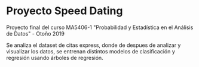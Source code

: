 # Proyecto Speed Dating


Proyecto final del curso MA5406-1 "Probabilidad y Estadística en el Análisis de Datos" - Otoño 2019

Se analiza el dataset de citas express, donde de despues de analizar y visualizar los datos, se entrenan distintos modelos de clasificación y regresión usando árboles de regresión.
